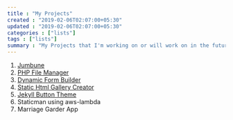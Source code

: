 ```yaml
---
title : "My Projects"
created : "2019-02-06T02:07:00+05:30"
updated : "2019-02-06T02:07:00+05:30"
categories : ["lists"]
tags : ["lists"]
summary : "My Projects that I'm working on or will work on in the future"
---
```


1. [Jumbune](https://github.com/Impetus/jumbune)
2. [PHP File Manager](https://github.com/ashishdoneriya/php-file-manager)
3. [Dynamic Form Builder](https://github.com/ashishdoneriya/datakeeper)
4. [Static Html Gallery Creator](https://github.com/ashishdoneriya/html-gallery-creator)
5. [Jekyll Button Theme](https://github.com/ashishdoneriya/jekyll-button-theme)
6. Staticman using aws-lambda
7. Marriage Garder App